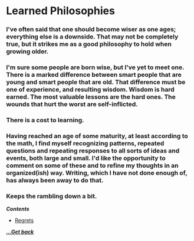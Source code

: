 # Learned Philosophies

### I've often said that one should become wiser as one ages; everything else is a downside.  That may not be completely true, but it strikes me as a good philosophy to hold when growing older.

### I'm sure some people are born wise, but I've yet to meet one.  There is a marked difference between smart people that are young and smart people that are old.  That difference must be one of experience, and resulting wisdom.  Wisdom is hard earned.  The most valuable lessons are the hard ones.  The wounds that hurt the worst are self-inflicted.

### There is a cost to learning.

### Having reached an age of some maturity, at least according to the math, I find myself recognizing patterns, repeated questions and repeating responses to all sorts of ideas and events, both large and small.  I'd like the opportunity to comment on some of these and to refine my thoughts in an organized(ish) way.  Writing, which I have not done enough of, has always been away to do that.

### Keeps the rambling down a bit.

***Contents***

- [Regrets](learned-philosophies/regrets.md)

[***...Get back***](..)
